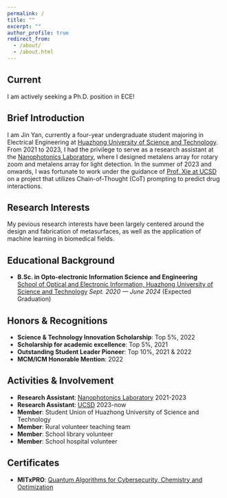 ```yaml
---
permalink: /
title: ""
excerpt: ""
author_profile: true
redirect_from:
  - /about/
  - /about.html
---
```

## Current
I am actively seeking a Ph.D. position in ECE!

## Brief Introduction  
I am Jin Yan, currently a four-year undergraduate student majoring in Electrical Engineering at [Huazhong University of Science and Technology](https://www.hust.edu.cn/). From 2021 to 2023, I had the privilege to serve as a research assistant at the [Nanophotonics Laboratory](http://nanophotonics.oei.hust.edu.cn/), where I designed metalens array for rotary zoom and metalens array for light detection. In the summer of 2023 and onwards, I was fortunate to work under the guidance of [Prof. Xie at UCSD](https://pengtaoxie.github.io/) on a project that utilizes Chain-of-Thought (CoT) prompting to predict drug interactions.

## Research Interests  
My pevious research interests have been largely centered around the design and fabrication of metasurfaces, as well as the application of machine learning in biomedical fields.

## Educational Background  
- **B.Sc. in Opto-electronic Information Science and Engineering**   
  [School of Optical and Electronic Information, Huazhong University of Science and Technology](http://oei.hust.edu.cn/)
  *Sept. 2020 — June 2024* (Expected Graduation)  

## Honors & Recognitions  
- **Science & Technology Innovation Scholarship**: Top 5%, 2022  
- **Scholarship for academic excellence**: Top 5%, 2021 
- **Outstanding Student Leader Pioneer**: Top 10%, 2021 & 2022  
- **MCM/ICM Honorable Mention**: 2022

## Activities & Involvement  
- **Research Assistant**: [Nanophotonics Laboratory](http://nanophotonics.oei.hust.edu.cn/) 2021-2023
- **Research Assistant**: [UCSD](https://pengtaoxie.github.io/) 2023-now
- **Member**: Student Union of Huazhong University of Science and Technology 
- **Member**: Rural volunteer teaching team
- **Member**: School library volunteer
- **Member**: School hospital volunteer

## Certificates
- **MITxPRO**: [Quantum Algorithms for Cybersecurity, Chemistry and Optimization](https://xpro.mit.edu/certificate/6eb10c4d-6b7e-4dc9-a9b0-4ca53b91af01/)
